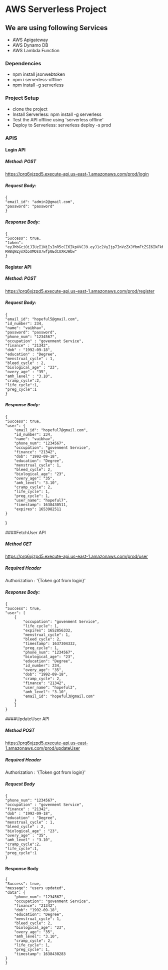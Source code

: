# AWS Serverless Project

## We are using following Services
* AWS Apigateway
* AWS Dynamo DB
* AWS Lambda Function

### Dependencies
* npm install jsonwebtoken
* npm i serverless-offline
* npm install -g serverless

### Project Setup
* clone the project
* Install Serverless: npm install -g serverless
* Test the API offline using 'serverless offline' 
* Deploy to Serverless: serverless deploy -s prod


### APIS
#### Login API

##### Method: POST
https://prq6xjzpd5.execute-api.us-east-1.amazonaws.com/prod/login
##### Request Body: 
    {
    "email_id": "admin2@gmail.com",
    "password": "password"
    }

##### Response Body: 
    {
    "Success": true,
    "token": "eyJhbGciOiJIUzI1NiIsInR5cCI6IkpXVCJ9.eyJ1c2VyIjp7InVzZXJfbmFtZSI6IkFkbWluMDA3In0sImlhdCI6MTYzNTEwNDI5OX0.enNTRA_0tVw-RW8qWZysXb5UMOsU7wfp0EdCUXRJWbw"
    }

#### Register API
##### Method: POST
https://prq6xjzpd5.execute-api.us-east-1.amazonaws.com/prod/register
##### Request Body:  
    {
    "email_id": "hopeful5@gmail.com",
    "id_number": 234,
    "name": "vaibhav",
    "password": "password",
    "phone_num": "1234567",
    "occupation" : "govenment Service",
    "finance" : "21342",
    "dob" : "1992-09-18",
    "education" : "Degree",
    "menstrual_cycle" : 1,
    "bleed_cycle" : 2,
    "biological_age" : "23",    
    "overy_age" : "35",
    "amh_level" : "3.10",
    "cramp_cycle":2,
    "life_cycle":1,
    "preg_cycle":1
    }



##### Response Body: 
    {
    "Success": true,
    "user": {
        "email_id": "hopeful7@gmail.com",
        "id_number": 234,
        "name": "vaibhav",
        "phone_num": "1234567",
        "occupation": "govenment Service",
        "finance": "21342",
        "dob": "1992-09-18",
        "education": "Degree",
        "menstrual_cycle": 1,
        "bleed_cycle": 2,
        "biological_age": "23",
        "overy_age": "35",
        "amh_level": "3.10",
        "cramp_cycle": 2,
        "life_cycle": 1,
        "preg_cycle": 1,
        "user_name": "hopeful7",
        "timestamp": 1638430511,
        "expires": 1653982511
    }
}

####FetchUser API
##### Method GET    
 https://prq6xjzpd5.execute-api.us-east-1.amazonaws.com/prod/user

##### Required Header
Authorization : '{Token got from login}'

##### Response Body:
    {
    "Success": true,
    "user": [
        {
            "occupation": "govenment Service",
            "life_cycle": 1,
            "expires": 1652856332,
            "menstrual_cycle": 1,
            "bleed_cycle": 2,
            "timestamp": 1637304332,
            "preg_cycle": 1,
            "phone_num": "1234567",
            "biological_age": "23",
            "education": "Degree",
            "id_number": 234,
            "overy_age": "35",
            "dob": "1992-09-18",
            "cramp_cycle": 2,
            "finance": "21342",
            "user_name": "hopeful3",
            "amh_level": "3.10",
            "email_id": "hopeful3@gmail.com"
        }
        ]
    }


####UpdateUser API
##### Method POST    
https://prq6xjzpd5.execute-api.us-east-1.amazonaws.com/prod/updateUser

##### Required Header
Authorization : '{Token got from login}'

##### Request Body
    
    {
    "phone_num": "1234567",
    "occupation" : "govenment Service",
    "finance" : "21342",
    "dob" : "1992-09-18",
    "education" : "Degree",
    "menstrual_cycle" : 1,
    "bleed_cycle" : 2,
    "biological_age" : "23",    
    "overy_age" : "35",
    "amh_level" : "3.10",
    "cramp_cycle":2,
    "life_cycle":1,
    "preg_cycle":1
    }

#### Response Body
    {
    "Success": true,
    "message": "users updated",
    "data": {
        "phone_num": "1234567",
        "occupation": "govenment Service",
        "finance": "21342",
        "dob": "1992-09-18",
        "education": "Degree",
        "menstrual_cycle": 1,
        "bleed_cycle": 2,
        "biological_age": "23",
        "overy_age": "35",
        "amh_level": "3.10",
        "cramp_cycle": 2,
        "life_cycle": 1,
        "preg_cycle": 1,
        "timestamp": 1638430283
    }
    }

